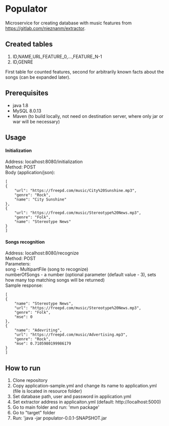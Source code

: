 # Populator

Microservice for creating database with music features from https://gitlab.com/nieznanm/extractor.

## Created tables

1. ID,NAME,URL,FEATURE_0,...,FEATURE_N-1
2. ID,GENRE

First table for counted features, second for arbitrarily known facts about the songs (can be expanded later).

## Prerequisites
- java 1.8
- MySQL 8.0.13
- Maven (to build locally, not need on destination server, where only jar or war will be necessary)

## Usage
#### Initialization
Address: localhost:8080/initialization  
Method: POST  
Body (application/json):

    [
    {
        "url": "https://freepd.com/music/City%20Sunshine.mp3",
        "genre": "Rock",
        "name": "City Sunshine"
    },
    {
        "url": "https://freepd.com/music/Stereotype%20News.mp3",
        "genre": "Folk",
        "name": "Stereotype News"
    }
    ]
#### Songs recognition
Address: localhost:8080/recognize  
Method: POST  
Parameters:  
song - MultipartFile (song to recognize)  
numberOfSongs - a number (optional parameter (default value - 3), sets how many top matching songs will be returned)  
Sample response:  

    [
    {
        "name": "Stereotype News",
        "url": "https://freepd.com/music/Stereotype%20News.mp3",
        "genre": "Folk",
        "mse": 0
    },
    {
        "name": "Adevriting",
        "url": "https://freepd.com/music/Advertising.mp3",
        "genre": "Rock",
        "mse": 0.7105980199986179
    }
    ]
## How to run
1. Clone repository
2. Copy application-sample.yml and change its name to application.yml (file is located in resource folder)
3. Set database path, user and password in application.yml
4. Set extractor address in applicaiton.yml (default: http://localhost:5000)
4. Go to main folder and run: 'mvn package'
5. Go to "target" folder
6. Run: 'java -jar populator-0.0.1-SNAPSHOT.jar
